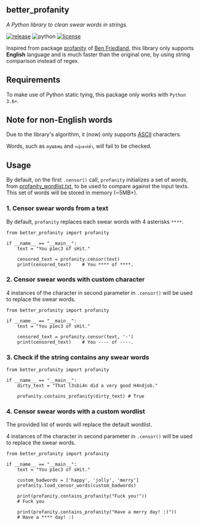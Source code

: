 better_profanity
---
*A Python library to clean swear words in strings.*

[![release](https://img.shields.io/badge/release-v0.1-blue.svg)](https://github.com/snguyenthanh/better_profanity/releases/tag/v0.1)
![python](https://img.shields.io/badge/python-3.6%20%7C%203.7-blue.svg)
[![license](https://img.shields.io/github/license/mashape/apistatus.svg?style=popout)](https://github.com/snguyenthanh/better_profanity/blob/master/LICENSE)


Inspired from package [profanity](https://github.com/ben174/profanity) of [Ben Friedland](https://github.com/ben174), this library only supports **English** language and is much faster than the original one, by using string comparison instead of regex.

## Requirements
To make use of Python static tying, this package only works with `Python 3.6+`.

## Note for non-English words
Due to the library's algorithm, it (now) only supports [ASCII](https://docs.python.org/3/library/string.html#string.ascii_letters) characters.

Words, such as `аушвиц` and `หญิงชาติชั่ว`, will fail to be checked.

## Usage
By default, on the first `.censor()` call, `profanity` initializes a set of words, from [profanity_wordlist.txt](./better_profanity/profanity_wordlist.txt), to be used to compare against the input texts. This set of words will be stored in memory (~5MB+).

### 1. Censor swear words from a text
By default, `profanity` replaces each swear words with 4 asterisks `****`.

```
from better_profanity import profanity

if __name__ == "__main__":
    text = "You p1ec3 of sHit."

    censored_text = profanity.censor(text)
    print(censored_text)    # You **** of ****.
```

### 2. Censor swear words with custom character
4 instances of the character in second parameter in `.censor()` will be used to replace the swear words.
```
from better_profanity import profanity

if __name__ == "__main__":
    text = "You p1ec3 of sHit."

    censored_text = profanity.censor(text, '-')
    print(censored_text)    # You ---- of ----.
```

### 3. Check if the string contains any swear words
```
from better_profanity import profanity

if __name__ == "__main__":
    dirty_text = "That l3sbi4n did a very good H4ndjob."

    profanity.contains_profanity(dirty_text) # True
```

### 4. Censor swear words with a custom wordlist
The provided list of words will replace the default wordlist.

4 instances of the character in second parameter in `.censor()` will be used to replace the swear words.
```
from better_profanity import profanity

if __name__ == "__main__":
    text = "You p1ec3 of sHit."

    custom_badwords = ['happy', 'jolly', 'merry']
    profanity.load_censor_words(custom_badwords)

    print(profanity.contains_profanity("Fuck you!"))
    # Fuck you

    print(profanity.contains_profanity("Have a merry day! :)"))
    # Have a **** day! :)
```
